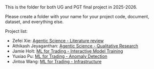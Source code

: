 This is the folder for both UG and PGT final project in 2025-2026. 

Please create a folder with your name for your project code, document, dataset, and everything else.

Project list:
- Zefei Xie: [Agentic Science - Literature review](https://kaixu.me/2025/09/14/ai-co-scientist/)
- Athikash Jeyaganthan: [Agentic Science - Qualitative Research](https://kaixu.me/2025/09/14/ai-co-scientist/)
- Jamie Holt: [ML for Trading - Interactive Model Training](https://kaixu.me/2024/09/15/llm-for-automated-trading/)
- Yuxiao Pu: [ML for Trading - Anomaly Detection](https://kaixu.me/2024/09/15/llm-for-automated-trading/)
- Jintoa Wang: [ML for Trading - Infrastructure](https://kaixu.me/2024/09/15/llm-for-automated-trading/)
